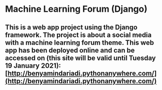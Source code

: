 # Machine Learning Forum (Django)

## This is a web app project using the Django framework. The project is about a social media with a machine learning forum theme. This web app has been deployed online and can be accessed on (this site will be valid until Tuesday 19 January 2021): [http://benyamindariadi.pythonanywhere.com/](http://benyamindariadi.pythonanywhere.com/)

